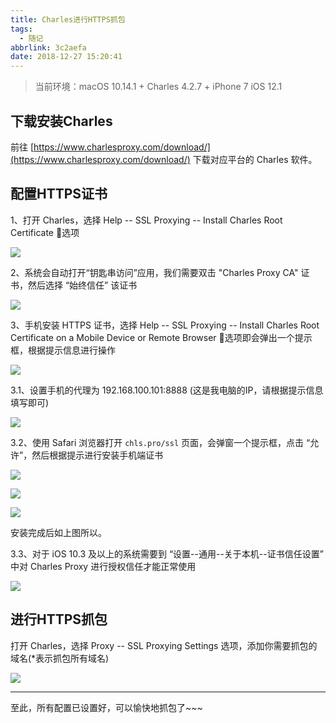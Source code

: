 ```yaml
---
title: Charles进行HTTPS抓包
tags:
  - 随记
abbrlink: 3c2aefa
date: 2018-12-27 15:20:41
---
```


> 当前环境：macOS 10.14.1 + Charles 4.2.7 + iPhone 7 iOS 12.1

## 下载安装Charles

前往 [https://www.charlesproxy.com/download/](https://www.charlesproxy.com/download/) 下载对应平台的 Charles 软件。

## 配置HTTPS证书

1、打开 Charles，选择 Help -- SSL Proxying -- Install Charles Root Certificate 选项

![](/images/201812/charles-01.png)

2、系统会自动打开“钥匙串访问”应用，我们需要双击 "Charles Proxy CA" 证书，然后选择 “始终信任” 该证书

![](/images/201812/charles-02.png)

3、手机安装 HTTPS 证书，选择 Help -- SSL Proxying -- Install Charles Root Certificate on a Mobile Device or Remote Browser 选项即会弹出一个提示框，根据提示信息进行操作

![](/images/201812/charles-03.png)

3.1、设置手机的代理为 192.168.100.101:8888 (这是我电脑的IP，请根据提示信息填写即可)

![](/images/201812/charles-04.png)

3.2、使用 Safari 浏览器打开 `chls.pro/ssl` 页面，会弹窗一个提示框，点击 “允许”，然后根据提示进行安装手机端证书

![](/images/201812/charles-05.png)

![](/images/201812/charles-06.png)

![](/images/201812/charles-07.png)

安装完成后如上图所以。

3.3、对于 iOS 10.3 及以上的系统需要到 “设置--通用--关于本机--证书信任设置” 中对 Charles Proxy 进行授权信任才能正常使用

![](/images/201812/charles-08.png)

## 进行HTTPS抓包

打开 Charles，选择 Proxy -- SSL Proxying Settings 选项，添加你需要抓包的域名(*表示抓包所有域名)

![](/images/201812/charles-09.png)

***

至此，所有配置已设置好，可以愉快地抓包了~~~
